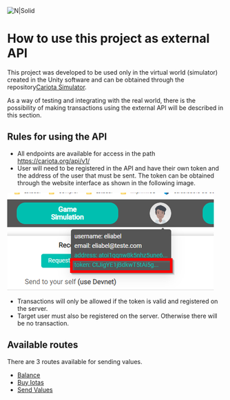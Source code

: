 ![N|Solid](https://www.cariota.org/CariotaLogoCorreto.svg)
# How to use this project as external API

This project was developed to be used only in the virtual world (simulator) created in the Unity software and can be obtained through the repository[Cariota Simulator](https://github.com/ebarretodev/cariota.org.simulator).

As a way of testing and integrating with the real world, there is the possibility of making transactions using the external API will be described in this section.

## Rules for using the API
- All endpoints are available for access in the path https://cariota.org/api/v1/
- User will need to be registered in the API and have their own token and the address of the user that must be sent. The token can be obtained through the website interface as shown in the following image.

![N|Solid](../images/token.png)

- Transactions will only be allowed if the token is valid and registered on the server.
- Target user must also be registered on the server. Otherwise there will be no transaction.

## Available routes

There are 3 routes available for sending values.

- [Balance](balance.md)
- [Buy Iotas](buy.md)
- [Send Values](sendValue.md)